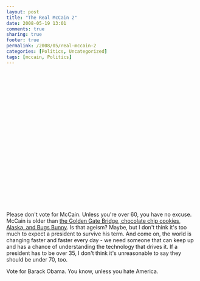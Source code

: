 ```yaml
---
layout: post
title: "The Real McCain 2"
date: 2008-05-19 13:01
comments: true
sharing: true
footer: true
permalink: /2008/05/real-mccain-2
categories: [Politics, Uncategorized]
tags: [mccain, Politics]
---
```

<object width="425" height="355"><param name="movie" value="http://www.youtube.com/v/GEtZlR3zp4c&hl=en"></param><param name="wmode" value="transparent"></param><embed src="http://www.youtube.com/v/GEtZlR3zp4c&hl=en" type="application/x-shockwave-flash" wmode="transparent" width="425" height="355"></embed></object>

Please don't vote for McCain.  Unless you're over 60, you have no excuse.  McCain is older than <a href="http://www.thingsyoungerthanmccain.com/">the Golden Gate Bridge, chocolate chip cookies, Alaska, and Bugs Bunny</a>.  Is that ageism?  Maybe, but I don't think it's too much to expect a president to survive his term.  And come on, the world is changing faster and faster every day - we need someone that can keep up and has a chance of understanding the technology that drives it.  If a president has to be over 35, I don't think it's unreasonable to say they should be under 70, too.

Vote for Barack Obama.  You know, unless you hate America.